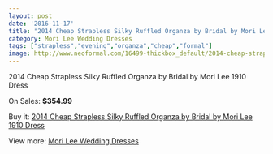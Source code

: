 ```yaml
---
layout: post
date: '2016-11-17'
title: "2014 Cheap Strapless Silky Ruffled Organza by Bridal by Mori Lee 1910 Dress"
category: Mori Lee Wedding Dresses
tags: ["strapless","evening","organza","cheap","formal"]
image: http://www.neoformal.com/16499-thickbox_default/2014-cheap-strapless-silky-ruffled-organza-by-bridal-by-mori-lee-1910-dress.jpg
---
```

2014 Cheap Strapless Silky Ruffled Organza by Bridal by Mori Lee 1910 Dress

On Sales: **$354.99**
<a href="https://www.neoformal.com/en/mori-lee-wedding-dresses-2014/5488-2014-cheap-strapless-silky-ruffled-organza-by-bridal-by-mori-lee-1910-dress.html"><amp-img layout="responsive" width="600" height="600" src="//www.neoformal.com/16499-thickbox_default/2014-cheap-strapless-silky-ruffled-organza-by-bridal-by-mori-lee-1910-dress.jpg" alt="2014 Cheap Strapless Silky Ruffled Organza by Bridal by Mori Lee 1910 Dress 0" /></a>
<a href="https://www.neoformal.com/en/mori-lee-wedding-dresses-2014/5488-2014-cheap-strapless-silky-ruffled-organza-by-bridal-by-mori-lee-1910-dress.html"><amp-img layout="responsive" width="600" height="600" src="//www.neoformal.com/16500-thickbox_default/2014-cheap-strapless-silky-ruffled-organza-by-bridal-by-mori-lee-1910-dress.jpg" alt="2014 Cheap Strapless Silky Ruffled Organza by Bridal by Mori Lee 1910 Dress 1" /></a>
<a href="https://www.neoformal.com/en/mori-lee-wedding-dresses-2014/5488-2014-cheap-strapless-silky-ruffled-organza-by-bridal-by-mori-lee-1910-dress.html"><amp-img layout="responsive" width="600" height="600" src="//www.neoformal.com/16501-thickbox_default/2014-cheap-strapless-silky-ruffled-organza-by-bridal-by-mori-lee-1910-dress.jpg" alt="2014 Cheap Strapless Silky Ruffled Organza by Bridal by Mori Lee 1910 Dress 2" /></a>
<a href="https://www.neoformal.com/en/mori-lee-wedding-dresses-2014/5488-2014-cheap-strapless-silky-ruffled-organza-by-bridal-by-mori-lee-1910-dress.html"><amp-img layout="responsive" width="600" height="600" src="//www.neoformal.com/16502-thickbox_default/2014-cheap-strapless-silky-ruffled-organza-by-bridal-by-mori-lee-1910-dress.jpg" alt="2014 Cheap Strapless Silky Ruffled Organza by Bridal by Mori Lee 1910 Dress 3" /></a>

Buy it: [2014 Cheap Strapless Silky Ruffled Organza by Bridal by Mori Lee 1910 Dress](https://www.neoformal.com/en/mori-lee-wedding-dresses-2014/5488-2014-cheap-strapless-silky-ruffled-organza-by-bridal-by-mori-lee-1910-dress.html "2014 Cheap Strapless Silky Ruffled Organza by Bridal by Mori Lee 1910 Dress")

View more: [Mori Lee Wedding Dresses](https://www.neoformal.com/en/67-mori-lee-wedding-dresses-2014 "Mori Lee Wedding Dresses")
